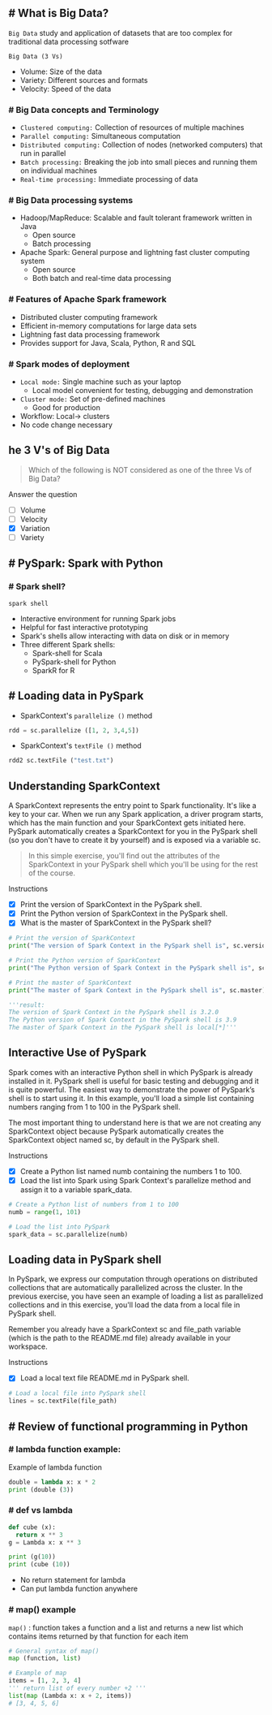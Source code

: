 ## # What is Big Data?
`Big Data` study and application of datasets that are too complex for traditional data processing sotfware

`Big Data (3 Vs)`
- Volume: Size of the data
- Variety: Different sources and formats
- Velocity: Speed of the data
### # Big Data concepts and Terminology

- `Clustered computing:` Collection of resources of multiple machines
- `Parallel computing:` Simultaneous computation
- `Distributed computing:` Collection of nodes (networked computers) that run in parallel
- `Batch processing:` Breaking the job into small pieces and running them on individual
machines
- `Real-time processing:` Immediate processing of data
### # Big Data processing systems

- Hadoop/MapReduce: Scalable and fault tolerant framework written in Java
  - Open source
  - Batch processing
- Apache Spark: General purpose and lightning fast cluster computing system
  - Open source
  - Both batch and real-time data processing
### # Features of Apache Spark framework
- Distributed cluster computing framework
- Efficient in-memory computations for large data sets
- Lightning fast data processing framework
- Provides support for Java, Scala, Python, R and SQL
### # Spark modes of deployment
- `Local mode:` Single machine such as your laptop
  - Local model convenient for testing, debugging and demonstration
- `Cluster mode:` Set of pre-defined machines
  - Good for production
- Workflow: Local-> clusters
- No code change necessary
## he 3 V's of Big Data
> Which of the following is NOT considered as one of the three Vs of Big Data?

Answer the question
- [ ] Volume
- [ ] Velocity
- [x] Variation
- [ ] Variety
## # PySpark: Spark with Python
### # Spark shell?
`spark shell` 
- Interactive environment for running Spark jobs
- Helpful for fast interactive prototyping
- Spark's shells allow interacting with data on disk or in memory
- Three different Spark shells:
  - Spark-shell for Scala
  - PySpark-shell for Python
  - SparkR for R
## # Loading data in PySpark

- SparkContext's `parallelize ()` method
```py
rdd = sc.parallelize ([1, 2, 3,4,5])
```
- SparkContext's `textFile ()` method
```py
rdd2 sc.textFile ("test.txt")
```
## Understanding SparkContext

A SparkContext represents the entry point to Spark functionality. It's like a key to your car. When we run any Spark application, a driver program starts, which has the main function and your SparkContext gets initiated here. PySpark automatically creates a SparkContext for you in the PySpark shell (so you don't have to create it by yourself) and is exposed via a variable sc.

> In this simple exercise, you'll find out the attributes of the SparkContext in your PySpark shell which you'll be using for the rest of the course.

Instructions
- [x] Print the version of SparkContext in the PySpark shell.
- [x] Print the Python version of SparkContext in the PySpark shell.
- [x] What is the master of SparkContext in the PySpark shell?
```py
# Print the version of SparkContext
print("The version of Spark Context in the PySpark shell is", sc.version)

# Print the Python version of SparkContext
print("The Python version of Spark Context in the PySpark shell is", sc.pythonVer)

# Print the master of SparkContext
print("The master of Spark Context in the PySpark shell is", sc.master)

'''result:
The version of Spark Context in the PySpark shell is 3.2.0
The Python version of Spark Context in the PySpark shell is 3.9
The master of Spark Context in the PySpark shell is local[*]'''
```
## Interactive Use of PySpark

Spark comes with an interactive Python shell in which PySpark is already installed in it. PySpark shell is useful for basic testing and debugging and it is quite powerful. The easiest way to demonstrate the power of PySpark’s shell is to start using it. In this example, you'll load a simple list containing numbers ranging from 1 to 100 in the PySpark shell.

The most important thing to understand here is that we are not creating any SparkContext object because PySpark automatically creates the SparkContext object named sc, by default in the PySpark shell.

Instructions
- [x] Create a Python list named numb containing the numbers 1 to 100.
- [x] Load the list into Spark using Spark Context's parallelize method and assign it to a variable spark_data.
```py
# Create a Python list of numbers from 1 to 100 
numb = range(1, 101)

# Load the list into PySpark  
spark_data = sc.parallelize(numb)
```
## Loading data in PySpark shell

In PySpark, we express our computation through operations on distributed collections that are automatically parallelized across the cluster. In the previous exercise, you have seen an example of loading a list as parallelized collections and in this exercise, you'll load the data from a local file in PySpark shell.

Remember you already have a SparkContext sc and file_path variable (which is the path to the README.md file) already available in your workspace.

Instructions
- [x] Load a local text file README.md in PySpark shell.
```py
# Load a local file into PySpark shell
lines = sc.textFile(file_path)
```
## # Review of functional programming in Python
### # lambda function example:
Example of lambda function
```py
double = lambda x: x * 2
print (double (3))
```
### # def vs lambda

```py
def cube (x):
  return x ** 3
g = Lambda x: x ** 3

print (g(10))
print (cube (10))
```
- No return statement for lambda
- Can put lambda function anywhere
### # map() example

`map()` :
function takes a function and a list and returns a new list which contains items
returned by that function for each item
```py
# General syntax of map()
map (function, list)

# Example of map
items = [1, 2, 3, 4]
''' return list of every number +2 '''
list(map (Lambda x: x + 2, items))
# [3, 4, 5, 6]
```
